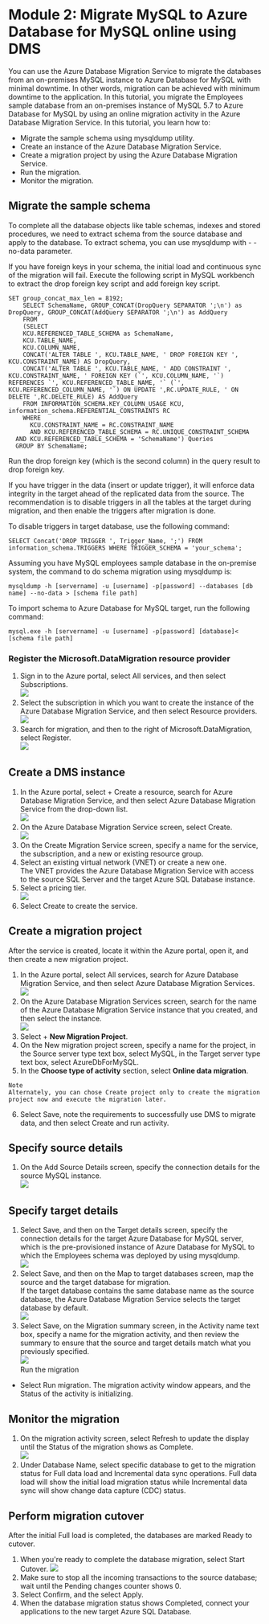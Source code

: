 # Module 2: Migrate MySQL to Azure Database for MySQL online using DMS

You can use the Azure Database Migration Service to migrate the databases from an on-premises MySQL instance to Azure Database for MySQL with minimal downtime. In other words, migration can be achieved with minimum downtime to the application. In this tutorial, you migrate the Employees sample database from an on-premises instance of MySQL 5.7 to Azure Database for MySQL by using an online migration activity in the Azure Database Migration Service.
In this tutorial, you learn how to:
*	Migrate the sample schema using mysqldump utility.
*	Create an instance of the Azure Database Migration Service.
*	Create a migration project by using the Azure Database Migration Service.
*	Run the migration.
*	Monitor the migration.

## Migrate the sample schema

To complete all the database objects like table schemas, indexes and stored procedures, we need to extract schema from the source database and apply to the database. To extract schema, you can use mysqldump with - - no-data parameter.

If you have foreign keys in your schema, the initial load and continuous sync of the migration will fail. Execute the following script in MySQL workbench to extract the drop foreign key script and add foreign key script.
```
SET group_concat_max_len = 8192;
    SELECT SchemaName, GROUP_CONCAT(DropQuery SEPARATOR ';\n') as DropQuery, GROUP_CONCAT(AddQuery SEPARATOR ';\n') as AddQuery
    FROM
    (SELECT 
    KCU.REFERENCED_TABLE_SCHEMA as SchemaName,    
    KCU.TABLE_NAME,
    KCU.COLUMN_NAME,
    CONCAT('ALTER TABLE ', KCU.TABLE_NAME, ' DROP FOREIGN KEY ', KCU.CONSTRAINT_NAME) AS DropQuery,
    CONCAT('ALTER TABLE ', KCU.TABLE_NAME, ' ADD CONSTRAINT ', KCU.CONSTRAINT_NAME, ' FOREIGN KEY (`', KCU.COLUMN_NAME, '`) REFERENCES `', KCU.REFERENCED_TABLE_NAME, '` (`', KCU.REFERENCED_COLUMN_NAME, '`) ON UPDATE ',RC.UPDATE_RULE, ' ON DELETE ',RC.DELETE_RULE) AS AddQuery
    FROM INFORMATION_SCHEMA.KEY_COLUMN_USAGE KCU, information_schema.REFERENTIAL_CONSTRAINTS RC
    WHERE
      KCU.CONSTRAINT_NAME = RC.CONSTRAINT_NAME
      AND KCU.REFERENCED_TABLE_SCHEMA = RC.UNIQUE_CONSTRAINT_SCHEMA
  AND KCU.REFERENCED_TABLE_SCHEMA = 'SchemaName') Queries
  GROUP BY SchemaName;
```  
  
Run the drop foreign key (which is the second column) in the query result to drop foreign key.

If you have trigger in the data (insert or update trigger), it will enforce data integrity in the target ahead of the replicated data from the source. The recommendation is to disable triggers in all the tables at the target during migration, and then enable the triggers after migration is done.

To disable triggers in target database, use the following command:
```
SELECT Concat('DROP TRIGGER ', Trigger_Name, ';') FROM  information_schema.TRIGGERS WHERE TRIGGER_SCHEMA = 'your_schema';
```

Assuming you have MySQL employees sample database in the on-premise system, the command to do schema migration using mysqldump is:
```
mysqldump -h [servername] -u [username] -p[password] --databases [db name] --no-data > [schema file path]
```
To import schema to Azure Database for MySQL target, run the following command:
```
mysql.exe -h [servername] -u [username] -p[password] [database]< [schema file path]
```

### Register the Microsoft.DataMigration resource provider

1.	Sign in to the Azure portal, select All services, and then select Subscriptions.<br/>
 <img src="images/dms1.jpg"/><br/>
2.	Select the subscription in which you want to create the instance of the Azure Database Migration Service, and then select Resource providers.<br/>
 <img src="images/dms2.jpg"/><br/>
3.	Search for migration, and then to the right of Microsoft.DataMigration, select Register.<br/>
 <img src="images/dms3.jpg"/><br/>
 
## Create a DMS instance
1.	In the Azure portal, select + Create a resource, search for Azure Database Migration Service, and then select Azure Database Migration Service from the drop-down list.<br/>
 <img src="images/dms4.jpg"/><br/>
2.	On the Azure Database Migration Service screen, select Create.<br/>
 <img src="images/dms5.jpg"/><br/>
3.	On the Create Migration Service screen, specify a name for the service, the subscription, and a new or existing resource group.<br/>
4.	Select an existing virtual network (VNET) or create a new one.<br/>
The VNET provides the Azure Database Migration Service with access to the source SQL Server and the target Azure SQL Database instance.<br/>
5.	Select a pricing tier.<br/>
<img src="images/dms6.jpg"/><br/>
6.	Select Create to create the service.

## Create a migration project
After the service is created, locate it within the Azure portal, open it, and then create a new migration project.<br/>
1.	In the Azure portal, select All services, search for Azure Database Migration Service, and then select Azure Database Migration Services.<br/>
 <img src="images/dms7.jpg"/><br/>
2.	On the Azure Database Migration Services screen, search for the name of the Azure Database Migration Service instance that you created, and then select the instance.<br/>
 <img src="images/dms8.jpg"/><br/>
3.	Select + **New Migration Project**.
4.	On the New migration project screen, specify a name for the project, in the Source server type text box, select MySQL, in the Target server type text box, select AzureDbForMySQL.<br/>
5.	In the **Choose type of activity** section, select **Online data migration**.<br/>
``` 
Note
Alternately, you can chose Create project only to create the migration project now and execute the migration later.
```
6.	Select Save, note the requirements to successfully use DMS to migrate data, and then select Create and run activity.<br/>

## Specify source details
1.	On the Add Source Details screen, specify the connection details for the source MySQL instance.<br/>
 <img src="images/dms9.jpg"/><br/>
 
## Specify target details
1.	Select Save, and then on the Target details screen, specify the connection details for the target Azure Database for MySQL server, which is the pre-provisioned instance of Azure Database for MySQL to which the Employees schema was deployed by using mysqldump.<br/>
 <img src="images/dms10.jpg"/><br/>
2.	Select Save, and then on the Map to target databases screen, map the source and the target database for migration.<br/>
If the target database contains the same database name as the source database, the Azure Database Migration Service selects the target database by default.<br/>
 <img src="images/dms11.jpg"/><br/>
3.	Select Save, on the Migration summary screen, in the Activity name text box, specify a name for the migration activity, and then review the summary to ensure that the source and target details match what you previously specified.<br/>
 <img src="images/dms12.jpg"/><br/>
Run the migration
*	Select Run migration.
The migration activity window appears, and the Status of the activity is initializing.

## Monitor the migration
1.	On the migration activity screen, select Refresh to update the display until the Status of the migration shows as Complete.<br/>
 <img src="images/dms13.jpg"/><br/>
2.	Under Database Name, select specific database to get to the migration status for Full data load and Incremental data sync operations.
Full data load will show the initial load migration status while Incremental data sync will show change data capture (CDC) status.
 
## Perform migration cutover
After the initial Full load is completed, the databases are marked Ready to cutover.
1.	When you're ready to complete the database migration, select Start Cutover.
 <img src="images/dms14.jpg"/><br/>
2.	Make sure to stop all the incoming transactions to the source database; wait until the Pending changes counter shows 0.
3.	Select Confirm, and the select Apply.
4.	When the database migration status shows Completed, connect your applications to the new target Azure SQL Database.
